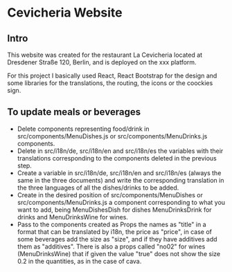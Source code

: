# Cevicheria Website

## Intro

This website was created for the restaurant La Cevicheria located at Dresdener Straße 120, Berlin, and is deployed on the xxx platform.

For this project I basically used React, React Bootstrap for the design and some libraries for the translations, the routing, the icons or the coockies sign.

## To update meals or beverages

- Delete components representing food/drink in src/components/MenuDishes.js or src/components/MenuDrinks.js components.
- Delete in src/i18n/de, src/i18n/en and src/i18n/es the variables with their translations corresponding to the components deleted in the previous step.
- Create a variable in src/i18n/de, src/i18n/en and src/i18n/es (always the same in the three documents) and write the corresponding translation in the three languages of all the dishes/drinks to be added.
- Create in the desired position of src/components/MenuDishes or src/components/MenuDrinks.js a component corresponding to what you want to add, being MenuDishesDish for dishes MenuDrinksDrink for drinks and MenuDrinksWine for wines.
- Pass to the components created as Props the names as "title" in a format that can be translated by i18n, the price as "price", in case of some beverages add the size as "size", and if they have additives add them as "additives". There is also a props called "no02" for wines (MenuDrinksWine) that if given the value "true" does not show the size 0.2 in the quantities, as in the case of cava.